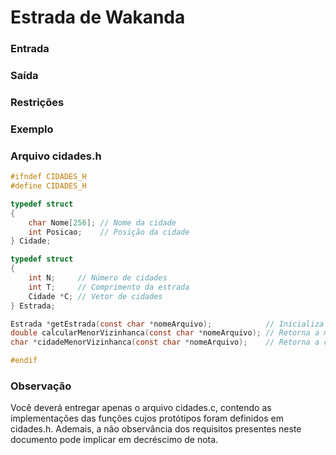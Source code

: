 # Estrada de Wakanda

### Entrada

### Saída

### Restrições

### Exemplo

### Arquivo cidades.h

```c
#ifndef CIDADES_H
#define CIDADES_H

typedef struct
{
    char Nome[256]; // Nome da cidade
    int Posicao;    // Posição da cidade
} Cidade;

typedef struct
{
    int N;     // Número de cidades
    int T;     // Comprimento da estrada
    Cidade *C; // Vetor de cidades
} Estrada;

Estrada *getEstrada(const char *nomeArquivo);            // Inicializa cidades no TAD indicado acima
double calcularMenorVizinhanca(const char *nomeArquivo); // Retorna a menor vizinhanca
char *cidadeMenorVizinhanca(const char *nomeArquivo);    // Retorna a cidade que tem menor vizinhanca

#endif
```

### Observação

Você deverá entregar apenas o arquivo cidades.c, contendo as implementações das funções cujos protótipos
foram definidos em cidades.h. Ademais, a não observância dos requisitos presentes neste documento pode
implicar em decréscimo de nota.

